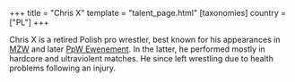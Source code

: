 +++
title = "Chris X"
template = "talent_page.html"
[taxonomies]
country = ["PL"]
+++

Chris X is a retired Polish pro wrestler, best known for his appearances in [MZW](@/o/mzw.md) and later [PpW Ewenement](@/o/ppw.md). In the latter, he performed mostly in hardcore and ultraviolent matches. He since left wrestling due to health problems following an injury.
